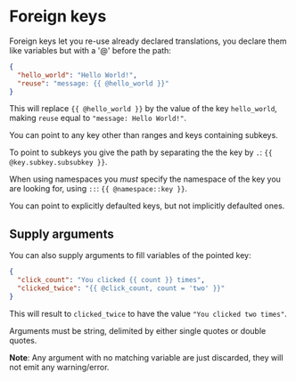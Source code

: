 # Foreign keys

Foreign keys let you re-use already declared translations, you declare them like variables but with a '@' before the path:

```json
{
  "hello_world": "Hello World!",
  "reuse": "message: {{ @hello_world }}"
}
```

This will replace `{{ @hello_world }}` by the value of the key `hello_world`, making `reuse` equal to `"message: Hello World!"`.

You can point to any key other than ranges and keys containing subkeys.

To point to subkeys you give the path by separating the the key by `.`: `{{ @key.subkey.subsubkey }}`.

When using namespaces you _must_ specify the namespace of the key you are looking for, using `::`: `{{ @namespace::key }}`.

You can point to explicitly defaulted keys, but not implicitly defaulted ones.

## Supply arguments

You can also supply arguments to fill variables of the pointed key:

```json
{
  "click_count": "You clicked {{ count }} times",
  "clicked_twice": "{{ @click_count, count = 'two' }}"
}
```

This will result to `clicked_twice` to have the value `"You clicked two times"`.

Arguments must be string, delimited by either single quotes or double quotes.

**Note**: Any argument with no matching variable are just discarded, they will not emit any warning/error.
